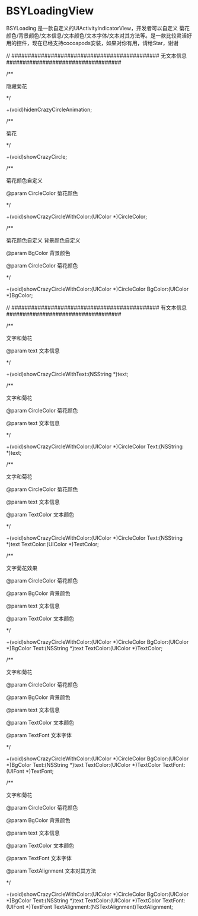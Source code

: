 # BSYLoadingView
BSYLoading 是一款自定义的UIActivityIndicatorView，开发者可以自定义 菊花颜色/背景颜色/文本信息/文本颜色/文本字体/文本对其方法等。是一款比较灵活好用的控件，现在已经支持cocoapods安装，如果对你有用，请给Star，谢谢

// #############################################   无文本信息       ###################################

/**

 隐藏菊花
 
 */
 
+(void)hidenCrazyCircleAnimation;

/**

 菊花
 
 */
 
+(void)showCrazyCircle;

/**

 菊花颜色自定义
 
  @param CircleColor 菊花颜色
  
 */
 
+(void)showCrazyCircleWithColor:(UIColor *)CircleColor;

/**

 菊花颜色自定义  背景颜色自定义
 
 @param BgColor 背景颜色
 
 @param CircleColor 菊花颜色
 
 */
 
+(void)showCrazyCircleWithColor:(UIColor *)CircleColor BgColor:(UIColor *)BgColor;


// #############################################   有文本信息       ###################################

/**

 文字和菊花
 
@param text 文本信息

 */
 
+(void)showCrazyCircleWithText:(NSString *)text;

/**

  文字和菊花
  
 @param CircleColor 菊花颜色
 
 @param text 文本信息
 
 */
 
+(void)showCrazyCircleWithColor:(UIColor *)CircleColor Text:(NSString *)text;

/**

 文字和菊花
 
 @param CircleColor 菊花颜色
 
 @param text 文本信息
 
 @param TextColor 文本颜色
 
 */
 
+(void)showCrazyCircleWithColor:(UIColor *)CircleColor Text:(NSString *)text TextColor:(UIColor *)TextColor;


/**

 文字菊花效果
 
 @param CircleColor 菊花颜色
 
 @param BgColor 背景颜色
 
 @param text 文本信息
 
 @param TextColor 文本颜色
 
 */
 
+(void)showCrazyCircleWithColor:(UIColor *)CircleColor BgColor:(UIColor *)BgColor Text:(NSString *)text TextColor:(UIColor *)TextColor;

/**

 文字和菊花
 
 @param CircleColor 菊花颜色
 
 @param BgColor 背景颜色
 
 @param text 文本信息
 
 @param TextColor 文本颜色
 
 @param TextFont 文本字体
 
 */

+(void)showCrazyCircleWithColor:(UIColor *)CircleColor BgColor:(UIColor *)BgColor Text:(NSString *)text TextColor:(UIColor *)TextColor TextFont:(UIFont *)TextFont;

/**

 文字和菊花
 
 @param CircleColor 菊花颜色
 
 @param BgColor 背景颜色
 
 @param text 文本信息
 
 @param TextColor 文本颜色
 
 @param TextFont 文本字体
 
 @param TextAlignment 文本对其方法
 
 */
 
+(void)showCrazyCircleWithColor:(UIColor *)CircleColor BgColor:(UIColor *)BgColor Text:(NSString *)text TextColor:(UIColor *)TextColor TextFont:(UIFont *)TextFont TextAlignment:(NSTextAlignment)TextAlignment;
